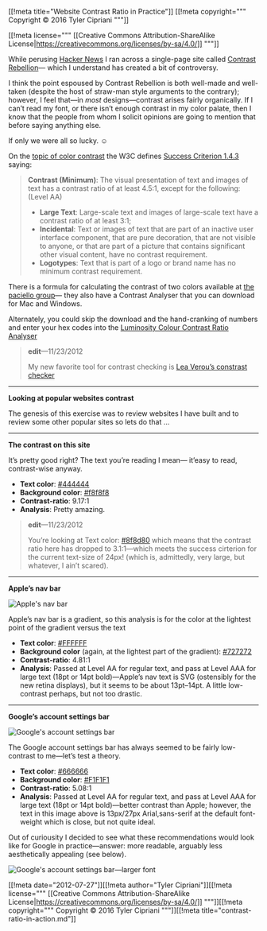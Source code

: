 [[!meta title="Website Contrast Ratio in Practice"]]
[[!meta copyright="""
Copyright &copy; 2016 Tyler Cipriani
"""]]

[[!meta license="""
[[Creative Commons Attribution-ShareAlike License|https://creativecommons.org/licenses/by-sa/4.0/]]
"""]]

While perusing [Hacker News](http://news.ycombinator.com/ "Hacker News") I ran across a single-page site called 
[Contrast Rebellion](http://contrastrebellion.com/ "Contrast Rebellion")&#8212;
which I understand has created a bit of controversy. 

I think the point espoused by Contrast Rebellion is both well-made and 
well-taken (despite the host of straw-man style arguments to the contrary); 
however, I feel that&#8212;in _most_ designs&#8212;contrast arises fairly 
organically. If I can&#8217;t read my font, or there isn&#8217;t enough 
contrast in my color palate, then I know that the people from whom I 
solicit opinions are going to mention that before saying anything else.

If only we were all so lucky. &#9786;

On the [topic of color contrast](http://www.w3.org/TR/WCAG10-CSS-TECHS/#style-color-contrast 'CSS Techniques for Web Content Accessibility Guidelines 1.0') 
the W3C defines [Success Criterion 1.4.3](http://www.w3.org/TR/UNDERSTANDING-WCAG20/visual-audio-contrast-contrast.html 'Success Criterion 1.4.3') 
saying:
> **Contrast (Minimum)**: The visual presentation of text and images of text has a contrast ratio of at least 4.5:1, except for the following: (Level AA)
> * **Large Text**: Large-scale text and images of large-scale text have a contrast ratio of at least 3:1;
> * **Incidental**: Text or images of text that are part of an inactive user interface component, that are pure decoration, that are not visible to anyone, or that are part of a picture that contains significant other visual content, have no contrast requirement.
> * **Logotypes**: Text that is part of a logo or brand name has no minimum contrast requirement.

There is a formula for calculating the contrast of two colors available at 
[the paciello group](http://www.paciellogroup.com/resources/contrast-analyser.html, 'Contrast Analyser')&#8212; 
they also have a Contrast Analyser that you can download for Mac and Windows.

Alternately, you could skip the download and the hand-cranking of numbers 
and enter your hex codes into the 
[Luminosity Colour Contrast Ratio Analyser](http://juicystudio.com/services/luminositycontrastratio.php, 'Luminosity Colour Contrast Ratio Analyser')

>**edit**&#8212;11/23/2012
>
>My new favorite tool for contrast checking is [Lea Verou&#8217;s constrast checker](http://leaverou.github.com/contrast-ratio/)

<hr>

**Looking at popular websites contrast**

The genesis of this exercise was to review websites I have built and to 
review some other popular sites so lets do that &#8230;

<hr>

**The contrast on this site**

It&#8217;s pretty good right? The text you&#8217;re reading I mean&#8212;
it&#8217;easy to read, contrast-wise anyway.

* **Text color**: [#444444](http://www.colourlovers.com/color/444444)
* **Background color**: [#f8f8f8](http://www.colourlovers.com/color/F8F8F8)
* **Contrast-ratio**: 9.17:1 
* **Analysis**: Pretty amazing.

>**edit**&#8212;11/23/2012
>
>You&#8217;re looking at Text color: [#8f8d80](http://www.colourlovers.com/color/8f8d80) 
>which means that the contrast ratio here has dropped to 3.1:1&#8212;which 
>meets the success cirterion for the current text-size of 24px! 
>(which is, admittedly, very large, but whatever, I ain&#8217;t scared).

<hr>

**Apple&#8217;s nav bar**

<img class="blogImg" src="http://tylercipriani-files.s3.amazonaws.com/blog/Apple-nav-bar.png" alt="Apple's nav bar">

Apple&#8217;s nav bar is a gradient, so this analysis is for the color at 
the lightest point of the gradient versus the text

* **Text color**:  [#FFFFFF](http://www.colourlovers.com/color/FFFFFF)
* **Background color** (again, at the lightest part of the gradient): [#727272](http://www.colourlovers.com/color/727272)
* **Contrast-ratio**: 4.81:1
* **Analysis**: Passed at Level AA for regular text, and pass at Level AAA for large text (18pt or 14pt bold)&#8212;Apple&#8217;s nav text is SVG (ostensibly for the new retina displays), but it seems to be about 13pt&#8211;14pt. A little low-contrast perhaps, but not too drastic.

<hr>

**Google&#8217;s account settings bar**

<img class="blogImg" src="http://tylercipriani-files.s3.amazonaws.com/blog/google-account-settings.png" alt="Google's account settings bar">

The Google account settings bar has always seemed to be fairly low-contrast 
to me&#8212;let&#8217;s test a theory.

* **Text color**:  [#666666](http://www.colourlovers.com/color/666666)
* **Background color**: [#F1F1F1](http://www.colourlovers.com/color/F1F1F1)
* **Contrast-ratio**: 5.08:1
* **Analysis**: Passed at Level AA for regular text, and pass at Level AAA for large text (18pt or 14pt bold)&#8212;better contrast than Apple; however, the text in this image above is 13px/27px Arial,sans-serif at the default font-weight which is close, but not quite ideal.

Out of curiousity I decided to see what these recommendations would look like for Google in practice&#8212;answer: more readable, arguably less aesthetically appealing (see below).

<img class="blogImg" src="http://tylercipriani-files.s3.amazonaws.com/blog/google-account-settings_large.png" alt="Google's account settings bar—larger font">

[[!meta date="2012-07-27"]][[!meta author="Tyler Cipriani"]][[!meta license="""
[[Creative Commons Attribution-ShareAlike License|https://creativecommons.org/licenses/by-sa/4.0/]]
"""]][[!meta copyright="""
Copyright &copy; 2016 Tyler Cipriani
"""]][[!meta title="contrast-ratio-in-action.md"]]